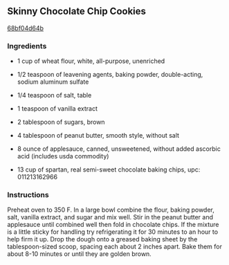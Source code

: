 ## Skinny Chocolate Chip Cookies

[68bf04d64b](http://tastykitchen.com/recipes/desserts/skinny-chocolate-chip-cookies/)

### Ingredients

 - 1 cup of wheat flour, white, all-purpose, unenriched

 - 1/2 teaspoon of leavening agents, baking powder, double-acting, sodium aluminum sulfate

 - 1/4 teaspoon of salt, table

 - 1 teaspoon of vanilla extract

 - 2 tablespoon of sugars, brown

 - 4 tablespoon of peanut butter, smooth style, without salt

 - 8 ounce of applesauce, canned, unsweetened, without added ascorbic acid (includes usda commodity)

 - 13 cup of spartan, real semi-sweet chocolate baking chips, upc: 011213162966

### Instructions

Preheat oven to 350 F. In a large bowl combine the flour, baking powder, salt, vanilla extract, and sugar and mix well. Stir in the peanut butter and applesauce until combined well then fold in chocolate chips. If the mixture is a little sticky for handling try refrigerating it for 30 minutes to an hour to help firm it up. Drop the dough onto a greased baking sheet by the tablespoon-sized scoop, spacing each about 2 inches apart. Bake them for about 8-10 minutes or until they are golden brown.
